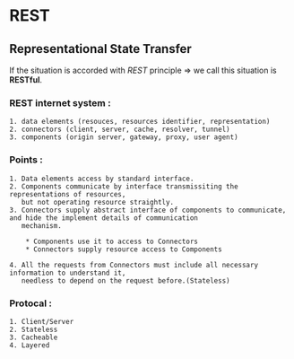# REST

## Representational State Transfer

If the situation is accorded with *REST* principle => we call this situation is **RESTful**. 


### REST internet system :
    1. data elements (resouces, resources identifier, representation)
    2. connectors (client, server, cache, resolver, tunnel)
    3. components (origin server, gateway, proxy, user agent)
    
### Points : 
    1. Data elements access by standard interface.
    2. Components communicate by interface transmissiting the representations of resources, 
       but not operating resource straightly.
    3. Connectors supply abstract interface of components to communicate, and hide the implement details of communication   
       mechanism.
    
        * Components use it to access to Connectors
        * Connectors supply resource access to Components
                   
    4. All the requests from Connectors must include all necessary information to understand it, 
       needless to depend on the request before.(Stateless)
       
### Protocal :
    1. Client/Server
    2. Stateless
    3. Cacheable
    4. Layered
